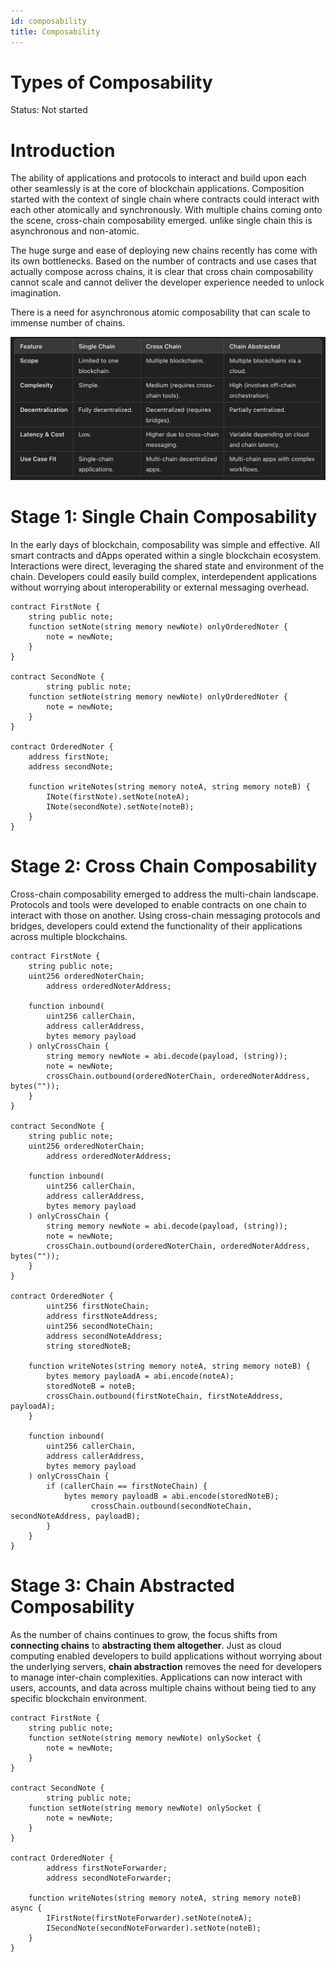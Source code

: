 ```yaml
---
id: composability
title: Composability
---
```


# Types of Composability

Status: Not started

# Introduction

The ability of applications and protocols to interact and build upon each other seamlessly is at the core of blockchain applications. Composition started with the context of single chain where contracts could interact with each other atomically and synchronously. With multiple chains coming onto the scene, cross-chain composability emerged. unlike single chain this is asynchronous and non-atomic.

The huge surge and ease of deploying new chains recently has come with its own bottlenecks. Based on the number of contracts and use cases that actually compose across chains, it is clear that cross chain composability cannot scale and cannot deliver the developer experience needed to unlock imagination.

There is a need for asynchronous atomic composability that can scale to immense number of chains.

![composability.png](../static/img/composability.png)

# Stage 1: Single Chain Composability

In the early days of blockchain, composability was simple and effective. All smart contracts and dApps operated within a single blockchain ecosystem. Interactions were direct, leveraging the shared state and environment of the chain. Developers could easily build complex, interdependent applications without worrying about interoperability or external messaging overhead.

```solidity
contract FirstNote {
    string public note;
    function setNote(string memory newNote) onlyOrderedNoter {
        note = newNote;
    }
}

contract SecondNote {
		string public note;
    function setNote(string memory newNote) onlyOrderedNoter {
        note = newNote;
    }
}

contract OrderedNoter {
    address firstNote;
    address secondNote;

    function writeNotes(string memory noteA, string memory noteB) {
        INote(firstNote).setNote(noteA);
        INote(secondNote).setNote(noteB);
    }
}
```

# Stage 2: Cross Chain Composability

Cross-chain composability emerged to address the multi-chain landscape. Protocols and tools were developed to enable contracts on one chain to interact with those on another. Using cross-chain messaging protocols and bridges, developers could extend the functionality of their applications across multiple blockchains.

```solidity
contract FirstNote {
    string public note;
    uint256 orderedNoterChain;
		address orderedNoterAddress;

    function inbound(
        uint256 callerChain,
        address callerAddress,
        bytes memory payload
    ) onlyCrossChain {
        string memory newNote = abi.decode(payload, (string));
        note = newNote;
        crossChain.outbound(orderedNoterChain, orderedNoterAddress, bytes(""));
    }
}

contract SecondNote {
    string public note;
    uint256 orderedNoterChain;
		address orderedNoterAddress;

    function inbound(
        uint256 callerChain,
        address callerAddress,
        bytes memory payload
    ) onlyCrossChain {
        string memory newNote = abi.decode(payload, (string));
        note = newNote;
        crossChain.outbound(orderedNoterChain, orderedNoterAddress, bytes(""));
    }
}

contract OrderedNoter {
		uint256 firstNoteChain;
		address firstNoteAddress;
		uint256 secondNoteChain;
		address secondNoteAddress;
		string storedNoteB;

    function writeNotes(string memory noteA, string memory noteB) {
        bytes memory payloadA = abi.encode(noteA);
        storedNoteB = noteB;
        crossChain.outbound(firstNoteChain, firstNoteAddress, payloadA);
    }

    function inbound(
        uint256 callerChain,
        address callerAddress,
        bytes memory payload
    ) onlyCrossChain {
        if (callerChain == firstNoteChain) {
            bytes memory payloadB = abi.encode(storedNoteB);
			      crossChain.outbound(secondNoteChain, secondNoteAddress, payloadB);
        }
    }
}
```

# Stage 3: Chain Abstracted Composability

As the number of chains continues to grow, the focus shifts from **connecting chains** to **abstracting them altogether**. Just as cloud computing enabled developers to build applications without worrying about the underlying servers, **chain abstraction** removes the need for developers to manage inter-chain complexities. Applications can now interact with users, accounts, and data across multiple chains without being tied to any specific blockchain environment.

```solidity
contract FirstNote {
    string public note;
    function setNote(string memory newNote) onlySocket {
        note = newNote;
    }
}

contract SecondNote {
		string public note;
    function setNote(string memory newNote) onlySocket {
        note = newNote;
    }
}

contract OrderedNoter {
		address firstNoteForwarder;
		address secondNoteForwarder;

    function writeNotes(string memory noteA, string memory noteB) async {
        IFirstNote(firstNoteForwarder).setNote(noteA);
        ISecondNote(secondNoteForwarder).setNote(noteB);
    }
}
```

